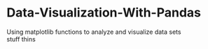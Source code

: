 # Data-Visualization-With-Pandas
Using matplotlib functions to analyze and visualize data sets
<br>
stuff thins
